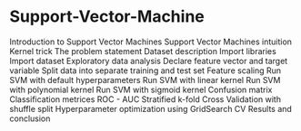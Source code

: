 # Support-Vector-Machine
Introduction to Support Vector Machines
Support Vector Machines intuition
Kernel trick
The problem statement
Dataset description
Import libraries
Import dataset
Exploratory data analysis
Declare feature vector and target variable
Split data into separate training and test set
Feature scaling
Run SVM with default hyperparameters
Run SVM with linear kernel
Run SVM with polynomial kernel
Run SVM with sigmoid kernel
Confusion matrix
Classification metrices
ROC - AUC
Stratified k-fold Cross Validation with shuffle split
Hyperparameter optimization using GridSearch CV
Results and conclusion
